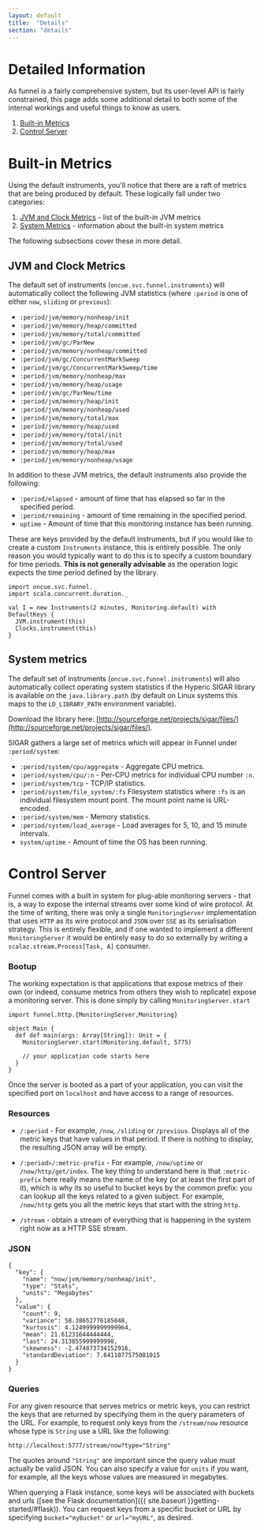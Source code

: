 ```yaml
---
layout: default
title:  "Details"
section: "details"
---
```


# Detailed Information

As funnel is a fairly comprehensive system, but its user-level API is fairly constrained, this page adds some additional detail to both some of the internal workings and useful things to know as users.

1. [Built-in Metrics](#builtin-metrics)
1. [Control Server](#control-server)

<a name="builtin-metrics"></a>

# Built-in Metrics

Using the default instruments, you'll notice that there are a raft of metrics that are being produced by default. These logically fall under two categories:

1. [JVM and Clock Metrics](#jvm-metrics) - list of the built-in JVM metrics
1. [System Metrics](#system-metrics) - information about the built-in system metrics 

The following subsections cover these in more detail.

<a name="jvm-metrics"></a>

## JVM and Clock Metrics

The default set of instruments (`oncue.svc.funnel.instruments`) will automatically collect the following JVM statistics (where `:period` is one of either `now`, `sliding` or `previous`):

* `:period/jvm/memory/nonheap/init`
* `:period/jvm/memory/heap/committed`
* `:period/jvm/memory/total/committed`
* `:period/jvm/gc/ParNew`
* `:period/jvm/memory/nonheap/committed`
* `:period/jvm/gc/ConcurrentMarkSweep`
* `:period/jvm/gc/ConcurrentMarkSweep/time`
* `:period/jvm/memory/nonheap/max`
* `:period/jvm/memory/heap/usage`
* `:period/jvm/gc/ParNew/time`
* `:period/jvm/memory/heap/init`
* `:period/jvm/memory/nonheap/used`
* `:period/jvm/memory/total/max`
* `:period/jvm/memory/heap/used`
* `:period/jvm/memory/total/init`
* `:period/jvm/memory/total/used`
* `:period/jvm/memory/heap/max`
* `:period/jvm/memory/nonheap/usage`

In addition to these JVM metrics, the default instruments also provide the following:

* `:period/elapsed` - amount of time that has elapsed so far in the specified period.
* `:period/remaining` - amount of time remaining in the specified period.
* `uptime` - Amount of time that this monitoring instance has been running.

These are keys provided by the default instruments, but if you would like to create a custom `Instruments` instance, this is entirely possible. The only reason you would typically want to do this is to specify a custom boundary for time periods. **This is not generally advisable** as the operation logic expects the time period defined by the library. 

````
import oncue.svc.funnel._
import scala.concurrent.duration._

val I = new Instruments(2 minutes, Monitoring.default) with DefaultKeys {
  JVM.instrument(this)
  Clocks.instrument(this)
}
````

<a name="system-metrics"></a>

## System metrics

The default set of instruments (`oncue.svc.funnel.instruments`) will also automatically collect operating system statistics if the Hyperic SIGAR library is available on the `java.library.path` (by default on Linux systems this maps to the `LD_LIBRARY_PATH` environment variable).

Download the library here: [http://sourceforge.net/projects/sigar/files/](http://sourceforge.net/projects/sigar/files/).

SIGAR gathers a large set of metrics which will appear in Funnel under `:period/system`:

* `:period/system/cpu/aggregate` - Aggregate CPU metrics.
* `:period/system/cpu/:n` - Per-CPU metrics for individual CPU number `:n`.
* `:period/system/tcp` - TCP/IP statistics.
* `:period/system/file_system/:fs` Filesystem statistics where `:fs` is an individual filesystem mount point. The mount point name is URL-encoded.
* `:period/system/mem` - Memory statistics.
* `:period/system/load_average` - Load averages for 5, 10, and 15 minute intervals.
* `system/uptime` - Amount of time the OS has been running.

<a name="control-server"></a>

# Control Server

Funnel comes with a built in system for plug-able monitoring servers - that is, a way to expose the internal streams over some kind of wire protocol. At the time of writing, there was only a single `MonitoringServer` implementation that uses `HTTP` as its wire protocol and `JSON` over `SSE` as its serialisation strategy. This is entirely flexible, and if one wanted to implement a different `MonitoringServer` it would be entirely easy to do so externally by writing a `scalaz.stream.Process[Task, A]` consumer. 

### Bootup

The working expectation is that applications that expose metrics of their own (or indeed, consume metrics from others they wish to replicate) expose a monitoring server. This is done simply by calling `MonitoringServer.start`

````
import funnel.http.{MonitoringServer,Monitoring}

object Main {
  def def main(args: Array[String]): Unit = {
    MonitoringServer.start(Monitoring.default, 5775)

    // your application code starts here 
  }
}

````

Once the server is booted as a part of your application, you can visit the specified port on `localhost` and have access to a range of resources. 

### Resources

* `/:period` - For example, `/now`, `/sliding` or `/previous`. Displays all of the metric keys that have values in that period. If there is nothing to display, the resulting JSON array will be empty. 

* `/:period>/:metric-prefix` - For example, `/now/uptime` or `/now/http/get/index`. The key thing to understand here is that `:metric-prefix` here really means the name of the key (or at least the first part of it), which is why its so useful to bucket keys by the common prefix: you can lookup all the keys related to a given subject. For example, `/now/http` gets you all the metric keys that start with the string `http`.

* `/stream` - obtain a stream of everything that is happening in the system right now as a HTTP SSE stream.


### JSON

````
{
  "key": {
    "name": "now/jvm/memory/nonheap/init",
    "type": "Stats",
    "units": "Megabytes"
  },
  "value": {
    "count": 9,
    "variance": 58.38652776185048,
    "kurtosis": 4.1249999999999964,
    "mean": 21.61231644444444,
    "last": 24.313855999999998,
    "skewness": -2.474873734152916,
    "standardDeviation": 7.6411077575081015
  }
}
````

### Queries

For any given resource that serves metrics or metric keys, you can restrict the keys that are returned by specifying them in the query parameters of the URL. For example, to request only keys from the `/stream/now` resource whose type is `String` use a URL like the following:

```
http://localhost:5777/stream/now?type="String"
```

The quotes around `"String"` are important since the query value must actually be valid JSON. You can also specify a value for `units` if you want, for example, all the keys whose values are measured in megabytes.

When querying a Flask instance, some keys will be associated with buckets and urls ([see the Flask documentation]({{ site.baseurl }}getting-started/#flask)). You can request keys from a specific bucket or URL by specifying `bucket="myBucket"` or `url="myURL"`, as desired.

